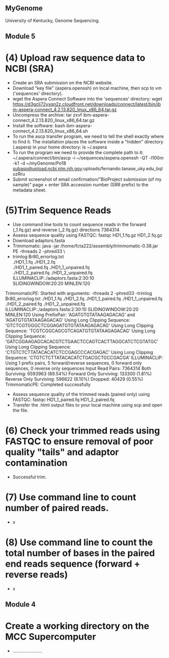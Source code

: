 ## MyGenome
University of Kentucky, Genome Sequencing.

## Module 5
# (4) Upload raw sequence data to NCBI (SRA)
- Create an SRA submission on the NCBI website.
- Download "key file" (aspera.openssh) on local machine, then scp to vm ('sequences' directory).
- wget the Aspera Connect Software into the 'sequences' directory:  wget https://d3gcli72yxqn2z.cloudfront.net/downloads/connect/latest/bin/ibm-aspera-connect_4.2.13.820_linux_x86_64.tar.gz
- Uncompress the archive: tar zxvf ibm-aspera-connect_4.2.13.820_linux_x86_64.tar.gz
- Install the software: bash ibm-aspera-connect_4.2.13.820_linux_x86_64.sh
- To run the ascp transfer program, we need to tell the shell exactly where to find it. The installation places the software inside a "hidden" directory (.aspera) in your home directory: ls ~/.aspera
- To run the program we need to provide the complete path to it: ~/.aspera/connect/bin/ascp -i ~/sequences/aspera.openssh -QT -l100m -k1 -d ~/myGenome/Po18 subasp@upload.ncbi.nlm.nih.gov:uploads/fernando.tanase_uky.edu_bqluzRru
- Submit screenshot of email confirmation/"BioProject submission (of my sample)" page + enter SRA accession number (SRR prefix) to the metadata sheet.

# (5)Trim Sequence Reads
- Use command line tools to count sequence reads in the forward (_1.fq.gz) and reverse (_2.fq.gz) directions
  7364314
- Assess sequence quality using FASTQC: fastqc HD1_1.fq.gz  HD1_2.fq.gz
- Download adaptors.fasta
- Trimmomatic: java -jar /home/fcta222/assembly/trimmomatic-0.38.jar PE -threads 2 -phred33 \
- trimlog Br80_errorlog.txt \
./HD1_1.fq ./HD1_2.fq \
./HD1_1_paired.fq ./HD1_1_unpaired.fq \
./HD1_2_paired.fq ./HD1_2_unpaired.fq \
ILLUMINACLIP:./adaptors.fasta:2:30:10 \
SLIDINGWINDOW:20:20 MINLEN:120

TrimmomaticPE: Started with arguments:
 -threads 2 -phred33 -trimlog Br80_errorlog.txt ./HD1_1.fq ./HD1_2.fq ./HD1_1_paired.fq ./HD1_1_unpaired.fq ./HD1_2_paired.fq ./HD1_2_unpaired.fq ILLUMINACLIP:./adaptors.fasta:2:30:10 SLIDINGWINDOW:20:20 MINLEN:120
Using PrefixPair: 'AGATGTGTATAAGAGACAG' and 'AGATGTGTATAAGAGACAG'
Using Long Clipping Sequence: 'GTCTCGTGGGCTCGGAGATGTGTATAAGAGACAG'
Using Long Clipping Sequence: 'TCGTCGGCAGCGTCAGATGTGTATAAGAGACAG'
Using Long Clipping Sequence: 'GATCGGAAGAGCACACGTCTGAACTCCAGTCACTTAGGCATCTCGTATGC'
Using Long Clipping Sequence: 'CTGTCTCTTATACACATCTCCGAGCCCACGAGAC'
Using Long Clipping Sequence: 'CTGTCTCTTATACACATCTGACGCTGCCGACGA'
ILLUMINACLIP: Using 1 prefix pairs, 5 forward/reverse sequences, 0 forward only sequences, 0 reverse only sequences
Input Read Pairs: 7364314 Both Surviving: 6593963 (89.54%) Forward Only Surviving: 133300 (1.81%) Reverse Only Surviving: 596622 (8.10%) Dropped: 40429 (0.55%)
TrimmomaticPE: Completed successfully

- Assess sequence quality of the trimmed reads (paired only) using FASTQC: fastqc HD1_1_paired.fq HD1_2_paired.fq
- Transfer the .html output files to your local machine using scp and open the file.

# (6) Check your trimmed reads using FASTQC to ensure removal of poor quality "tails" and adaptor contamination
- Successful trim.
  
# (7) Use command line to count number of paired reads.
- x
# (8) Use command line to count the total number of bases in the paired end reads sequence (forward + reverse reads)
- x

## Module 4
# Create a working directory on the MCC Supercomputer
- .......................
